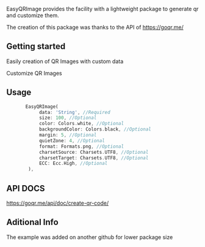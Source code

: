 EasyQRImage provides the facility with a lightweight package to generate qr and customize them.

The creation of this package was thanks to the API of https://goqr.me/

## Getting started

Easily creation of QR Images with custom data 

Customize QR Images

## Usage

```dart
       EasyQRImage(
            data: 'String', //Required
            size: 100, //Optional
            color: Colors.white, //Optional
            backgroundColor: Colors.black, //Optional
            margin: 5, //Optional
            quietZone: 4, //Optional
            format: Formats.png, //Optional
            charsetSource: Charsets.UTF8, //Optional
            charsetTarget: Charsets.UTF8, //Optional
            ECC: Ecc.High, //Optional
        ),
```

## API DOCS

https://goqr.me/api/doc/create-qr-code/

## Aditional Info

The example was added on another github for lower package size
